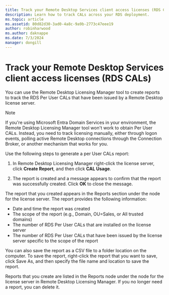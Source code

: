 ```yaml
---
title: Track your Remote Desktop Services client access licenses (RDS CALs)
description: Learn how to track CALs across your RDS deployment.
ms.topic: article
ms.assetid: 80d82d30-3ad0-4a8c-9a9b-2773c47eee19
author: robinharwood
ms.author: daknappe
ms.date: 7/3/2024
manager: dongill
---
```

# Track your Remote Desktop Services client access licenses (RDS CALs)

You can use the Remote Desktop Licensing Manager tool to create reports to track the RDS Per User CALs that have been issued by a Remote Desktop license server.

> [!NOTE]
>  If you're using Microsoft Entra Domain Services in your environment, the Remote Desktop Licensing Manager tool won't work to obtain Per User CALs. Instead, you need to track licensing manually, either through logon events, polling active Remote Desktop connections through the Connection Broker, or another mechanism that works for you.

Use the following steps to generate a per User CALs report:

1. In Remote Desktop Licensing Manager right-click the license server, click **Create Report**, and then click **CAL Usage**.

2. The report is created and a message appears to confirm that the report was successfully created. Click **OK** to close the message.

The report that you created appears in the Reports section under the node for the license server. The report provides the following information:

- Date and time the report was created
- The scope of the report (e.g., Domain, OU=Sales, or All trusted domains)
- The number of RDS Per User CALs that are installed on the license server
- The number of RDS Per User CALs that have been issued by the license server specific to the scope of the report

You can also save the report as a CSV file to a folder location on the computer. To save the report, right-click the report that you want to save, click Save As, and then specify the file name and location to save the report.

Reports that you create are listed in the Reports node under the node for the license server in Remote Desktop Licensing Manager. If you no longer need a report, you can delete it.
